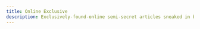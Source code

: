```yaml
---
title: Online Exclusive
description: Exclusively-found-online semi-secret articles sneaked in by *the editor*
---
```

